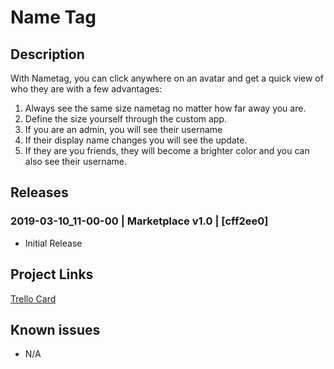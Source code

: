 # Name Tag

## Description

With Nametag, you can click anywhere on an avatar and get a quick view of who they are with a few advantages:

1. Always see the same size nametag no matter how far away you are.
2. Define the size yourself through the custom app.
3. If you are an admin, you will see their username
4. If their display name changes you will see the update.
5. If they are you friends, they will become a brighter color and you can also see their username. 

## Releases

### 2019-03-10_11-00-00 | Marketplace v1.0 | [cff2ee0]

- Initial Release

## Project Links
[Trello Card](https://trello.com/c/9BVI2fyL/71-combined-name-tag-app)

## Known issues
- N/A
